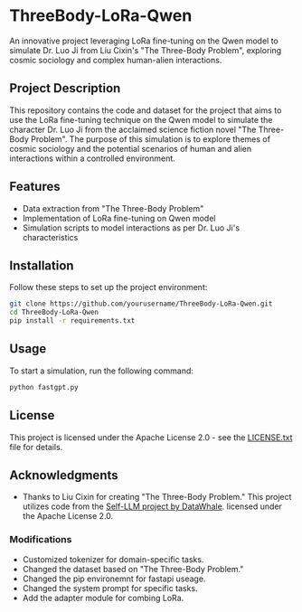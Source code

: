 # ThreeBody-LoRa-Qwen

An innovative project leveraging LoRa fine-tuning on the Qwen model to simulate Dr. Luo Ji from Liu Cixin's "The Three-Body Problem", exploring cosmic sociology and complex human-alien interactions.

## Project Description

This repository contains the code and dataset for the project that aims to use the LoRa fine-tuning technique on the Qwen model to simulate the character Dr. Luo Ji from the acclaimed science fiction novel "The Three-Body Problem". The purpose of this simulation is to explore themes of cosmic sociology and the potential scenarios of human and alien interactions within a controlled environment.

## Features

- Data extraction from "The Three-Body Problem"
- Implementation of LoRa fine-tuning on Qwen model
- Simulation scripts to model interactions as per Dr. Luo Ji's characteristics

## Installation

Follow these steps to set up the project environment:

```bash
git clone https://github.com/yourusername/ThreeBody-LoRa-Qwen.git
cd ThreeBody-LoRa-Qwen
pip install -r requirements.txt
```

## Usage

To start a simulation, run the following command:

```bash
python fastgpt.py
```

## License

This project is licensed under the Apache License 2.0 - see the [LICENSE.txt](LICENSE) file for details.

## Acknowledgments

- Thanks to Liu Cixin for creating "The Three-Body Problem."
This project utilizes code from the [Self-LLM project by DataWhale](https://github.com/datawhalechina/self-llm/tree/master).
licensed under the Apache License 2.0. 

### Modifications
- Customized tokenizer for domain-specific tasks.
- Changed the dataset based on "The Three-Body Problem."
- Changed the pip environemnt for fastapi useage.
- Changed the system prompt for specific tasks.
- Add the adapter module for combing LoRa.

